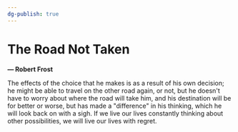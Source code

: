 ```yaml
---
dg-publish: true
---
```

# The Road Not Taken
**— Robert Frost**

The effects of the choice that he makes is as a result of his own decision; he might be able to travel on the other road again, or not, but he doesn't have to worry about where the road will take him, and his destination will be for better or worse, but has made a "difference" in his thinking, which he will look back on with a sigh. If we live our lives constantly thinking about other possibilities, we will live our lives with regret. 
